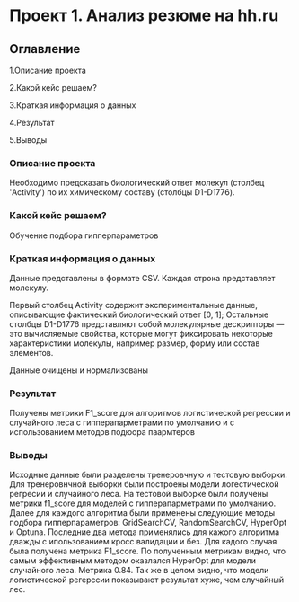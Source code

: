 # Проект 1. Анализ резюме на hh.ru

## Оглавление

1.Описание проекта

2.Какой кейс решаем?

3.Краткая информация о данных

4.Результат

5.Выводы


### Описание проекта


Необходимо предсказать биологический ответ молекул (столбец 'Activity') по их химическому составу (столбцы D1-D1776).



### Какой кейс решаем?

Обучение подбора гипперпараметров

### Краткая информация о данных

Данные представлены в формате CSV.  Каждая строка представляет молекулу. 

Первый столбец Activity содержит экспериментальные данные, описывающие фактический биологический ответ [0, 1]; 
Остальные столбцы D1-D1776 представляют собой молекулярные дескрипторы — это вычисляемые свойства, которые могут фиксировать некоторые характеристики молекулы, например размер, форму или состав элементов.

Данные очищены и нормализованы


### Результат

Получены метрики F1_score для алгоритмов логистической регрессии и случайного леса с гипперапарметрами по умолчанию и с использованием методов подюора паармтеров

### Выводы

Исходные данные были разделены тренеровчную и тестовую выборки. Для тренеровнчной выборки были построены модели логестической регресии и случайного леса. На тестовой выборке были получены метрики f1_score для моделей с гипперапарметрами по умолчанию. Далее для каждого алгоритма были применены следующие методы подбора гипперпараметров: GridSearchCV, RandomSearchCV, HyperOpt и Optuna. Последние два метода применялись для кажого алгоритма дважды с ипользованием кросс валидации и без. Для кадого случая была получена метрика F1_score. По полученным метрикам видно, что самым эффективным методом оказлался HyperOpt для модели случайного леса. Метрика 0.84. Так же в целом видно, что модели логистической регерссии показывают результат хуже, чем случайный лес.